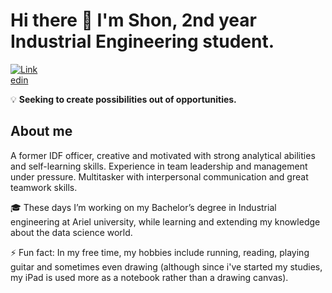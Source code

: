 # Hi there 👋 I'm Shon, 2nd year Industrial Engineering student.

<p dir="auto"><a href="https://www.linkedin.com/in/shonshchori/" rel="nofollow"><img src="https://img.shields.io/badge/-LinkedIn-blue?style=flat&amp;logo=Linkedin&amp;logoColor=white&amp" alt="Linkedin" data-canonical-src="https://img.shields.io/badge/-LinkedIn-blue?style=flat&amp;logo=Linkedin&amp;logoColor=white&amp;link=https://www.linkedin.com/in/shonshchori/" style="max-width: 10%;"></a>

  :bulb: **Seeking to create possibilities out of opportunities.**

## About me

A former IDF officer, creative and motivated with strong analytical abilities and self-learning skills. Experience in team leadership and management under pressure. Multitasker with interpersonal communication and great teamwork skills.

:mortar_board: These days I’m working on my Bachelor’s degree in Industrial engineering at Ariel university, while learning and extending my knowledge about the data science world.

⚡ Fun fact: In my free time, my hobbies include running, reading, playing guitar and sometimes even drawing (although since i've started my studies, my iPad is used more as a notebook rather than a drawing canvas).
  
